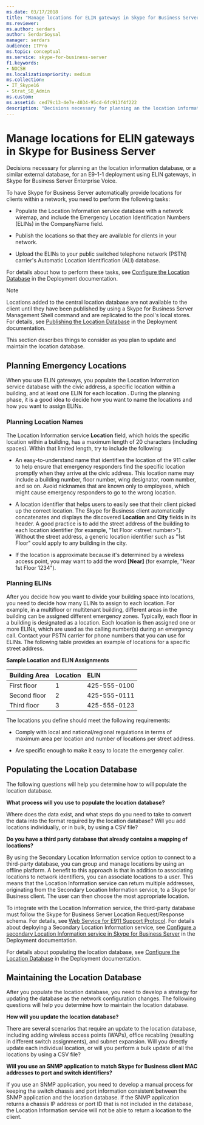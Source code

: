 ```yaml
---
ms.date: 03/17/2018
title: "Manage locations for ELIN gateways in Skype for Business Server"
ms.reviewer: 
ms.author: serdars
author: SerdarSoysal
manager: serdars
audience: ITPro
ms.topic: conceptual
ms.service: skype-for-business-server
f1.keywords:
- NOCSH
ms.localizationpriority: medium
ms.collection:
- IT_Skype16
- Strat_SB_Admin
ms.custom:
ms.assetid: ced79c13-4e7e-4034-95cd-6fc913f4f222
description: "Decisions necessary for planning an the location information database, or a similar external database, for an E9-1-1 deployment using ELIN gateways, in Skype for Business Server Enterprise Voice."
---
```


# Manage locations for ELIN gateways in Skype for Business Server

Decisions necessary for planning an the location information database, or a similar external database, for an E9-1-1 deployment using ELIN gateways, in Skype for Business Server Enterprise Voice.

To have Skype for Business Server automatically provide locations for clients within a network, you need to perform the following tasks:

- Populate the Location Information service database with a network wiremap, and include the Emergency Location Identification Numbers (ELINs) in the CompanyName field.

- Publish the locations so that they are available for clients in your network.

- Upload the ELINs to your public switched telephone network (PSTN) carrier's Automatic Location Identification (ALI) database.

For details about how to perform these tasks, see [Configure the Location Database](/previous-versions/office/lync-server-2013/lync-server-2013-configure-the-location-database) in the Deployment documentation.

> [!NOTE]
> Locations added to the central location database are not available to the client until they have been published by using a Skype for Business Server Management Shell command and are replicated to the pool's local stores. For details, see [Publishing the Location Database](/previous-versions/office/lync-server-2013/lync-server-2013-publish-the-location-database) in the Deployment documentation.

This section describes things to consider as you plan to update and maintain the location database.

## Planning Emergency Locations

When you use ELIN gateways, you populate the Location Information service database with the civic address, a specific location within a building, and at least one ELIN for each location . During the planning phase, it is a good idea to decide how you want to name the locations and how you want to assign ELINs.

### Planning Location Names

The Location Information service **Location** field, which holds the specific location within a building, has a maximum length of 20 characters (including spaces). Within that limited length, try to include the following:

- An easy-to-understand name that identifies the location of the 911 caller to help ensure that emergency responders find the specific location promptly when they arrive at the civic address. This location name may include a building number, floor number, wing designator, room number, and so on. Avoid nicknames that are known only to employees, which might cause emergency responders to go to the wrong location.

- A location identifier that helps users to easily see that their client picked up the correct location. The Skype for Business client automatically concatenates and displays the discovered **Location** and **City** fields in its header. A good practice is to add the street address of the building to each location identifier (for example, "1st Floor \<street number>"). Without the street address, a generic location identifier such as "1st Floor" could apply to any building in the city.

- If the location is approximate because it's determined by a wireless access point, you may want to add the word **[Near]** (for example, "Near 1st Floor 1234").

### Planning ELINs

After you decide how you want to divide your building space into locations, you need to decide how many ELINs to assign to each location. For example, in a multifloor or multitenant building, different areas in the building can be assigned different emergency zones. Typically, each floor in a building is designated as a location. Each location is then assigned one or more ELINs, which are used as the calling number(s) during an emergency call. Contact your PSTN carrier for phone numbers that you can use for ELINs. The following table provides an example of locations for a specific street address.

**Sample Location and ELIN Assignments**

|**Building Area**|**Location**|**ELIN**|
|:-----|:-----|:-----|
|First floor  <br/> |1  <br/> |425-555-0100  <br/> |
|Second floor  <br/> |2  <br/> |425-555-0111  <br/> |
|Third floor  <br/> |3  <br/> |425-555-0123  <br/> |

The locations you define should meet the following requirements:

- Comply with local and national/regional regulations in terms of maximum area per location and number of locations per street address.

- Are specific enough to make it easy to locate the emergency caller.

## Populating the Location Database

The following questions will help you determine how to will populate the location database.

 **What process will you use to populate the location database?**

Where does the data exist, and what steps do you need to take to convert the data into the format required by the location database? Will you add locations individually, or in bulk, by using a CSV file?

 **Do you have a third party database that already contains a mapping of locations?**

By using the Secondary Location Information service option to connect to a third-party database, you can group and manage locations by using an offline platform. A benefit to this approach is that in addition to associating locations to network identifiers, you can associate locations to a user. This means that the Location Information service can return multiple addresses, originating from the Secondary Location Information service, to a Skype for Business client. The user can then choose the most appropriate location.

To integrate with the Location Information service, the third-party database must follow the Skype for Business Server Location Request/Response schema. For details, see [Web Service for E911 Support Protocol](/openspecs/office_protocols/ms-e911ws/ab5d7449-2c15-434b-bf65-fdf38b8ffabd). For details about deploying a Secondary Location Information service, see [Configure a secondary Location Information service in Skype for Business Server](../../deploy/deploy-enterprise-voice/secondary-location-information-service.md) in the Deployment documentation.

For details about populating the location database, see [Configure the Location Database](/previous-versions/office/lync-server-2013/lync-server-2013-configure-the-location-database) in the Deployment documentation.

## Maintaining the Location Database

After you populate the location database, you need to develop a strategy for updating the database as the network configuration changes. The following questions will help you determine how to maintain the location database.

 **How will you update the location database?**

There are several scenarios that require an update to the location database, including adding wireless access points (WAPs), office recabling (resulting in different switch assignments), and subnet expansion. Will you directly update each individual location, or will you perform a bulk update of all the locations by using a CSV file?

 **Will you use an SNMP application to match Skype for Business client MAC addresses to port and switch identifiers?**

If you use an SNMP application, you need to develop a manual process for keeping the switch chassis and port information consistent between the SNMP application and the location database. If the SNMP application returns a chassis IP address or port ID that is not included in the database, the Location Information service will not be able to return a location to the client.
